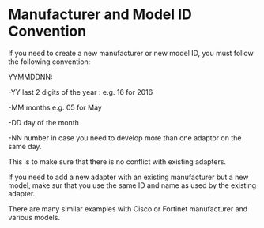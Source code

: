 Manufacturer and Model ID Convention
====================================


If you need to create a new manufacturer or new model ID,
you must follow the following convention:

YYMMDDNN:

-YY last 2 digits of the year : e.g. 16 for 2016

-MM months e.g. 05 for May

-DD day of the month

-NN number in case you need to develop more than one adaptor on the same day.

This is to make sure that there is no conflict with existing adapters.

If you need to add a new adapter with an existing manufacturer but a new model, make sur that you use the same ID and name as used by the existing adapter.

There are many similar examples with Cisco or Fortinet manufacturer and various models.